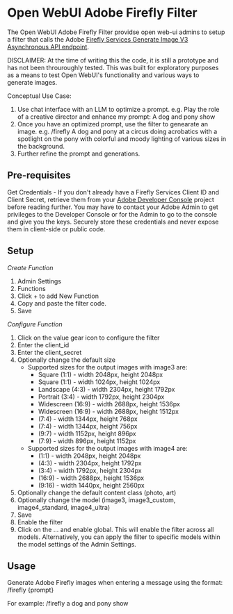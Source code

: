 # Open WebUI Adobe Firefly Filter
The Open WebUI Adobe Firefly Filter providse open web-ui admins to setup a filter that calls the Adobe [Firefly Services Generate Image V3 Asynchronous API endpoint](https://developer.adobe.com/firefly-services/docs/firefly-api/guides/api/image_generation/V3_Async/).

DISCLAIMER: At the time of writing this the code, it is still a prototype and has not been throuroughly tested.  This was built for exploratory purposes as a means to test Open WebUI's functionality and various ways to generate images.

Conceptual Use Case:
1. Use chat interface with an LLM to optimize a prompt. e.g. Play the role of a creative director and enhance my prompt: A dog and pony show
2. Once you have an optimized prompt, use the filter to genearate an image. e.g. /firefly A dog and pony at a circus doing acrobatics with a spotlight on the pony with colorful and moody lighting of various sizes in the background.
3. Further refine the prompt and generations.


## Pre-requisites
Get Credentials - If you don't already have a Firefly Services Client ID and Client Secret, retrieve them from your [Adobe Developer Console](https://developer.adobe.com/developer-console/docs/guides/services/services-add-api-oauth-s2s/#api-overview) project before reading further.  You may have to contact your Adobe Admin to get privileges to the Developer Console or for the Admin to go to the console and give you the keys. Securely store these credentials and never expose them in client-side or public code.

## Setup
*Create Function*
1. Admin Settings
2. Functions
3. Click + to add New Function
4. Copy and paste the filter code.
5. Save

*Configure Function*
1. Click on the value gear icon to configure the filter
2. Enter the client_id
3. Enter the client_secret
4. Optionally change the default size
   * Supported sizes for the output images with image3 are:
      * Square (1:1) - width 2048px, height 2048px
      * Square (1:1) - width 1024px, height 1024px
      * Landscape (4:3) - width 2304px, height 1792px
      * Portrait (3:4) - width 1792px, height 2304px
      * Widescreen (16:9) - width 2688px, height 1536px
      * Widescreen (16:9) - width 2688px, height 1512px
      * (7:4) - width 1344px, height 768px
      * (7:4) - width 1344px, height 756px
      * (9:7) - width 1152px, height 896px
      * (7:9) - width 896px, height 1152px
   * Supported sizes for the output images with image4 are:
      * (1:1) - width 2048px, height 2048px
      * (4:3) - width 2304px, height 1792px
      * (3:4) - width 1792px, height 2304px
      * (16:9) - width 2688px, height 1536px
      * (9:16) - width 1440px, height 2560px
6. Optionally change the default content class (photo, art)
7. Optionally change the model (image3, image3_custom, image4_standard, image4_ultra)
8. Save
9. Enable the filter
10. Click on the ... and enable global.  This will enable the filter across all models.  Alternatively, you can apply the filter to specific models within the model settings of the Admin Settings.

## Usage
Generate Adobe Firefly images when entering a message using the format:
/firefly {prompt}

For example:
/firefly a dog and pony show




